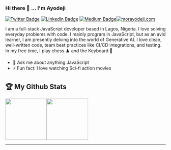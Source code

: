 ### Hi there 👋 ... I'm Ayodeji

[![Twitter Badge](https://img.shields.io/badge/-%40morayodeji-1ca0f1?style=flat-square&labelColor=1ca0f1&logo=Twitter&logoColor=white&link=https://twitter.com/morayodeji)](https://twitter.com/morayodeji) [![Linkedin Badge](https://img.shields.io/badge/-moronkejiayodeji-blue?style=flat-square&logo=Linkedin&logoColor=white&link=https://www.linkedin.com/in/moronkeji-ayodeji/)](https://www.linkedin.com/in/moronkeji-ayodeji/) [![Medium Badge](https://img.shields.io/badge/-@moronkejiayodeji-79359c?style=flat-square&labelColor=000000&logo=Medium&link=https://morayodeji.medium.com/)](https://morayodeji.medium.com/)[![morayodeji.com](https://img.shields.io/badge/-hashnode.com-000000?style=flat-square&logo=hashnode&logoColor=white)](https://davemkeji.hashnode.dev)

I am a full-stack JavaScript developer based in Lagos, Nigeria. I love solving everyday problems with code. I mainly program in JavaScript, but as an avid learner, I am presently delving into the world of Generative AI. I love clean, well-written code, team best practices like CI/CD integrations, and testing. In my free time, I play chess ♟️ and the Keyboard 🎹

- 💬 Ask me about anything JavaScript
- ⚡ Fun fact: I love watching Sci-fi action movies

## 🏆 My Github Stats

<img align="" height='130px' src="https://github-readme-stats.vercel.app/api?username=d-beloved&hide_title=false&show_icons=true&count_private=true&line_height=21&bg_color=0,EC6C6C,FFD479,FFFC79,73FA79&theme=graywhite" /><img align="" height='130px' src="https://github-readme-stats.vercel.app/api/top-langs/?username=d-beloved&hide_title=true&layout=compact&bg_color=0,73FA79,73FDFF,7A81FF&theme=graywhite" />

---
<!-- 
## 🎧Currently Listening

[![spotify-github-profile](https://spotify-github-profile.vercel.app/api/view?uid=31w7ft7ossrnlcrxgeeibacykddi&cover_image=false&theme=default)](https://github.com/kittinan/spotify-github-profile) 

-->

<!-- ### Hi there 👋 -->

<!--
**d-beloved/d-beloved** is a ✨ _special_ ✨ repository because its `README.md` (this file) appears on your GitHub profile.

Here are some ideas to get you started:

- 🔭 I’m currently working on ...
- 🌱 I’m currently learning ...
- 👯 I’m looking to collaborate on ...
- 🤔 I’m looking for help with ...
- 💬 Ask me about ...
- 📫 How to reach me: ...
- 😄 Pronouns: ...
- ⚡ Fun fact: ...
-->
